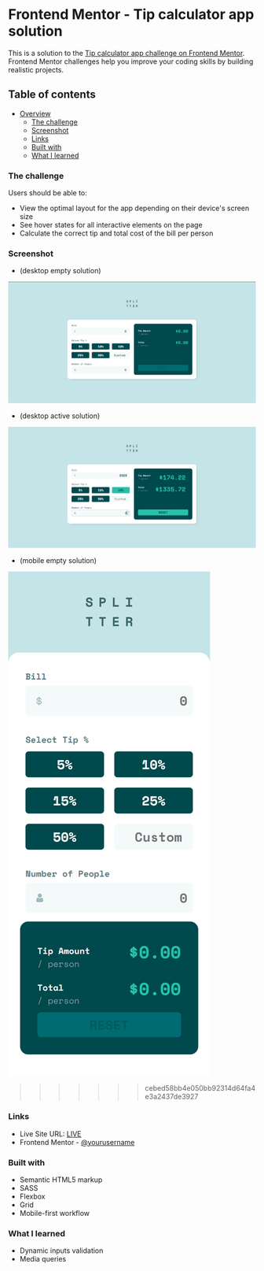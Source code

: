 # Frontend Mentor - Tip calculator app solution

This is a solution to the [Tip calculator app challenge on Frontend Mentor](https://www.frontendmentor.io/challenges/tip-calculator-app-ugJNGbJUX). Frontend Mentor challenges help you improve your coding skills by building realistic projects.

## Table of contents

- [Overview](#overview)
  - [The challenge](#the-challenge)
  - [Screenshot](#screenshot)
  - [Links](#links)
  - [Built with](#built-with)
  - [What I learned](#what-i-learned)

### The challenge

Users should be able to:

- View the optimal layout for the app depending on their device's screen size
- See hover states for all interactive elements on the page
- Calculate the correct tip and total cost of the bill per person

### Screenshot

- (desktop empty solution)

 ![desktop empty solution](https://github.com/Kiwinicki/tip-calculator-app/blob/main/solution-screenshots/desktop-empty-solution.png)

- (desktop active solution)

 ![desktop active solution](https://github.com/Kiwinicki/tip-calculator-app/blob/main/solution-screenshots/desktop-active-solution.png)   
- (mobile empty solution)

 ![mobile empty solution](https://github.com/Kiwinicki/tip-calculator-app/blob/main/solution-screenshots/mobile-empty-solution.png)
>>>>>>> cebed58bb4e050bb92314d64fa4e3a2437de3927

### Links

- Live Site URL: [LIVE](https://kiwinicki.github.io/tip-calculator-app/)
- Frontend Mentor - [@yourusername](https://www.frontendmentor.io/profile/yourusername)

### Built with

- Semantic HTML5 markup
- SASS
- Flexbox
- Grid
- Mobile-first workflow

### What I learned

- Dynamic inputs validation
- Media queries

